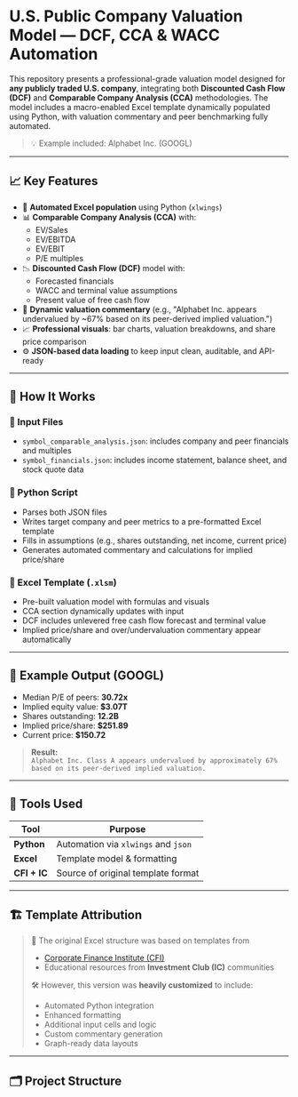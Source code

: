 # U.S. Public Company Valuation Model — DCF, CCA & WACC Automation

This repository presents a professional-grade valuation model designed for **any publicly traded U.S. company**, integrating both **Discounted Cash Flow (DCF)** and **Comparable Company Analysis (CCA)** methodologies. The model includes a macro-enabled Excel template dynamically populated using Python, with valuation commentary and peer benchmarking fully automated.

> 💡 Example included: Alphabet Inc. (GOOGL)

---

## 📈 Key Features

- 🔄 **Automated Excel population** using Python (`xlwings`)
- 📊 **Comparable Company Analysis (CCA)** with:
  - EV/Sales
  - EV/EBITDA
  - EV/EBIT
  - P/E multiples
- 📉 **Discounted Cash Flow (DCF)** model with:
  - Forecasted financials
  - WACC and terminal value assumptions
  - Present value of free cash flow
- 💬 **Dynamic valuation commentary** (e.g., "Alphabet Inc. appears undervalued by ~67% based on its peer-derived implied valuation.")
- 📈 **Professional visuals**: bar charts, valuation breakdowns, and share price comparison
- ⚙️ **JSON-based data loading** to keep input clean, auditable, and API-ready

---

## 🧾 How It Works

### 🔹 Input Files
- `symbol_comparable_analysis.json`: includes company and peer financials and multiples
- `symbol_financials.json`: includes income statement, balance sheet, and stock quote data

### 🔹 Python Script
- Parses both JSON files
- Writes target company and peer metrics to a pre-formatted Excel template
- Fills in assumptions (e.g., shares outstanding, net income, current price)
- Generates automated commentary and calculations for implied price/share

### 🔹 Excel Template (`.xlsm`)
- Pre-built valuation model with formulas and visuals
- CCA section dynamically updates with input
- DCF includes unlevered free cash flow forecast and terminal value
- Implied price/share and over/undervaluation commentary appear automatically

---

## 🧪 Example Output (GOOGL)

- Median P/E of peers: **30.72x**
- Implied equity value: **$3.07T**
- Shares outstanding: **12.2B**
- Implied price/share: **$251.89**
- Current price: **$150.72**

> **Result:**  
> `Alphabet Inc. Class A appears undervalued by approximately 67% based on its peer-derived implied valuation.`

---

## 🧰 Tools Used

| Tool        | Purpose                            |
|-------------|------------------------------------|
| **Python**  | Automation via `xlwings` and `json`|
| **Excel**   | Template model & formatting        |
| **CFI + IC**| Source of original template format |

---

## 🏗 Template Attribution

> 📌 The original Excel structure was based on templates from  
> - [Corporate Finance Institute (CFI)](https://corporatefinanceinstitute.com)  
> - Educational resources from **Investment Club (IC)** communities  
>  
> 🛠 However, this version was **heavily customized** to include:
> - Automated Python integration
> - Enhanced formatting
> - Additional input cells and logic
> - Custom commentary generation
> - Graph-ready data layouts

---

## 🗂 Project Structure

